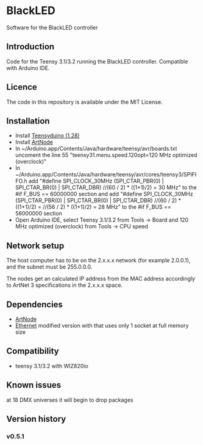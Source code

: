# BlackLED
Software for the BlackLED controller

Introduction
------------
Code for the Teensy 3.1/3.2 running the BlackLED controller. Compatible with Arduino IDE.

Licence
-------
The code in this repository is available under the MIT License.

Installation
------------
- Install [Teensyduino (1.28)](https://www.pjrc.com/teensy/td_download.html)
- Install [ArtNode](https://github.com/vertigo-dk/ArtNode) 
- In ~/Arduino.app/Contents/Java/hardware/teensy/avr/boards.txt 
	uncoment the line 55 "teensy31.menu.speed.120opt=120 MHz optimized (overclock)"
- In ~/Arduino.app/Contents/Java/hardware/teensy/avr/cores/teensy3/SPIFIFO.h
	add "#define SPI_CLOCK_30MHz   (SPI_CTAR_PBR(0) | SPI_CTAR_BR(0) | SPI_CTAR_DBR) //(60 / 2) * ((1+1)/2) = 30 MHz" to the #if F_BUS == 60000000 section 
	and add "#define SPI_CLOCK_30MHz   (SPI_CTAR_PBR(0) | SPI_CTAR_BR(0) | SPI_CTAR_DBR) //(60 / 2) * ((1+1)/2) = //(56 / 2) * ((1+1)/2) = 28 MHz" to the #if F_BUS == 56000000 section 
- Open Arduino IDE, select Teensy 3.1/3.2 from Tools -> Board 
	and 120 MHz optimized (overclock) from Tools -> CPU speed


Network setup
-----------
The host computer has to be on the 2.x.x.x network (for example 2.0.0.1), and the subnet must be 255.0.0.0. 

The nodes get an calculated IP address from the MAC address accordingly to ArtNet 3 specifications in the 2.x.x.x space.

Dependencies
------------
- [ArtNode](https://github.com/vertigo-dk/ArtNode) 
- [Ethernet](https://github.com/alex-Arc/Ethernet/tree/Selectable-socket-number) 
	modified version with that uses only 1 socket at full memory size


Compatibility
------------
- teensy 3.1/3.2 with WIZ820io

Known issues
------------
at 18 DMX universes it will begin to drop packages 

Version history
------------

### v0.5.1
